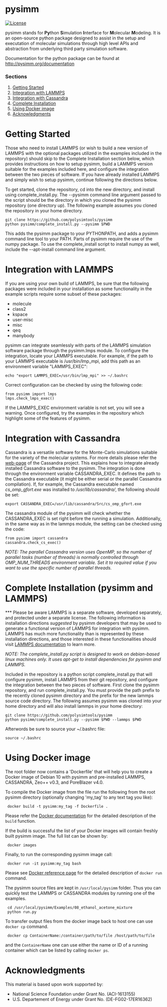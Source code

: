 pysimm
======

[![License](https://img.shields.io/badge/license-MIT-blue.svg)](http://opensource.org/licenses/MIT)

pysimm stands for <b>Py</b>thon <b>S</b>imulation <b>I</b>nterface for <b>M</b>olecular <b>M</b>odeling. It is an open-source python package designed to assist in the setup and executation of molecular simulations through high level APIs and abstraction from underlying third party simulation software.

Documentation for the python package can be found at http://pysimm.org/documentation

### Sections
1. [Getting Started](#getting-started)
2. [Integration with LAMMPS](#integration-with-lammps) 
3. [Integration with Cassandra](#integration-with-cassandra)
4. [Complete Installation](#complete-installation-pysimm-and-lammps)
5. [Using Docker image](#using-docker-image)
6. [Acknowledgments](#acknowledgments)

Getting Started
===============

Those who need to install LAMMPS (or wish to build a new version of LAMMPS with the optional packages utilized in the examples included in the repository) should skip to the Complete Installation section below, which provides instructions on how to setup pysimm, build a LAMMPS version suitable for the examples included here, and configure the integration between the two pieces of software. If you have already installed LAMMPS and simply wish to setup pysimm, continue following the directions below.

To get started, clone the repository, cd into the new directory, and install using complete_install.py. The --pysimm command line argument passed to the script should be the directory in which you cloned the pysimm repository (one directory up). The following example assumes you cloned the repository in your home directory.

```
git clone https://github.com/polysimtools/pysimm
python pysimm/complete_install.py --pysimm $PWD
```

This adds the pysimm package to your PYTHONPATH, and adds a pysimm command line tool to your PATH. Parts of pysimm require the use of the numpy package. To use the complete_install script to install numpy as well, include the --apt-install command line argument.

Integration with LAMMPS
=======================

If you are using your own build of LAMMPS, be sure that the following packages were included in your installation as some functionality in the example scripts require some subset of these packages:
  -  molecule
  -  class2
  -  kspace
  -  user-misc
  -  misc
  -  qeq
  -  manybody

pysimm can integrate seamlessly with parts of the LAMMPS simulation software package through the pysimm.lmps module. To configure the integration, locate your LAMMPS executable. For example, if the path to your LAMMPS executable is /usr/bin/lmp_mpi, add this path as an environment variable "LAMMPS_EXEC":

```echo "export LAMMPS_EXEC=/usr/bin/lmp_mpi" >> ~/.bashrc```

Correct configuration can be checked by using the following code:

```
from pysimm import lmps
lmps.check_lmps_exec()
```

If the LAMMPS_EXEC environment variable is not set, you will see a warning. Once configured, try the examples in the repository which highlight some of the features of pysimm.


Integration with Cassandra 
==========================
<a name="CSintegration"></a>
Cassandra is a versatile software for the Monte-Carlo simulations suitable for the variety of the molecular systems. For more details please refer the [web-page](https://cassandra.nd.edu/) of the Cassandra project. This explains how to integrate already installed Cassandra software to the pysimm. The integration is done through the environment variable CASSANDRA_EXEC. It defines the path to the Cassandra executable (it might be either serial or the parallel Cassandra compilation). If, for example, the Cassandra executable named *cs_omp_gfort.exe* was installed to */usr/lib/cassandra/*, the following should be set:

```export CASSANDRA_EXEC=/usr/lib/cassandra/Src/cs_omp_gfort.exe```

The cassandra module of the pysimm will check whether the CASSANDRA_EXEC is set right before the running a simulation. Additionally, in the same way as in the lammps module, the setting can be checked using the code:

```
from pysimm import cassandra
cassandra.check_cs_exec()
```
<i>NOTE: The parallel Cassandra version uses OpenMP, so the number of parallel tasks (number of threads) is normally controlled through OMP_NUM_THREADS environment variable. Set it to required value if you want to use the specific number of parallel threads.</i>


Complete Installation (pysimm and LAMMPS)
=========================================

*** Please be aware LAMMPS is a separate software, developed separately, and protected under a separate license. The following information is installation directions <i>suggested</i> by pysimm developers that may be used to generate a functional version of LAMMPS for integration with pysimm. LAMMPS has much more functionality than is represented by these installation directions, and those interested in these functionalities should visit [LAMMPS documentation](http://lammps.sandia.gov/doc/Manual.html) to learn more. 

<i>NOTE: The complete_install.py script is designed to work on debian-based linux machines only. It uses apt-get to install dependencies for pysimm and LAMMPS.</i>

Included in the repository is a python script complete_install.py that will configure pysimm, install LAMMPS from their git repository, and configure the integration between the two pieces of software. First clone the pysimm repository, and run complete_install.py. You must provide the path prefix to the recently cloned pysimm directory and the prefix for the new lammps source code directory. The following assumes pysimm was cloned into your home directory and will also install lammps in your home directory:

```
git clone https://github.com/polysimtools/pysimm
python pysimm/complete_install.py --pysimm $PWD --lammps $PWD
```

Afterwords be sure to source your ~/.bashrc file:

```source ~/.bashrc```


Using Docker image
==================

The root folder now contains a 'Dockerfile' that will help you to create a Docker 
image of Debian 10 with pysimm and pre-installed LAMMPS, 
CASSANDRA, Zeo++ v0.3, and PoreBlazer v4.0.  

To compile the Docker image from the file run the following from the root pysimm directory 
(optionally changing 'my_tag' to any text tag you like):

```commandline
 docker build -t pysimm:my_tag -f Dockerfile .
```

Please refer the [Docker documentation](https://docs.docker.com/engine/reference/commandline/build/) 
for the detailed description of the `build` function.  

If the build is successful the list of your Docker images will contain freshly built 
pysimm image. The full list can be shown by:
```commandline
 docker images
```

Finally, to run the corresponding pysimm image call:  
```commandline
 docker run -it pysimm:my_tag bash
```
Please see [Docker reference page](https://docs.docker.com/engine/reference/run/) for the 
detailed description of `docker run` command.

The pysimm source files are kept in `/usr/local/pysimm` folder. Thus you can quickly test the 
LAMMPS or CASSANDRA modules by running one of the examples.
  
```commandline
 cd /usr/local/pysimm/Examples/08_ethanol_acetone_mixture
 python run.py
```

To transfer output files from the docker image back to host one can use `docker cp` command. 
```commandline
 docker cp ContainerName:/container/path/to/file /host/path/to/file
```

and the `ContainerName` one can use either the name or ID of a running container 
which can be listed by calling `docker ps`.
 

Acknowledgments
================
This material is based upon work supported by: 
 * National Science Foundation under Grant No. (ACI-1613155)
 * U.S. Departement of Energy under Grant No. (DE-FG02-17ER16362) 
